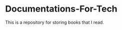 Documentations-For-Tech
=======================

This is a repository for storing books that I read.
